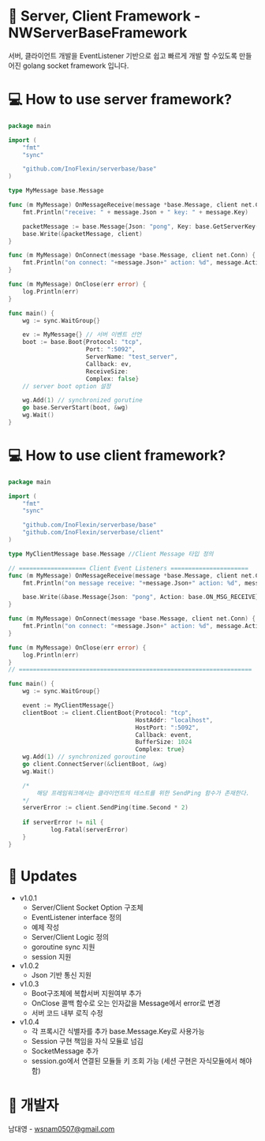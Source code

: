 # 🏬 Server, Client Framework - NWServerBaseFramework
서버, 클라이언트 개발을 EventListener 기반으로 쉽고 빠르게 개발 할 수있도록 만들어진  golang socket framework 입니다.  

# 💻 How to use server framework?
```go
package main

import (
    "fmt"
    "sync"

    "github.com/InoFlexin/serverbase/base"
)

type MyMessage base.Message

func (m MyMessage) OnMessageReceive(message *base.Message, client net.Conn) {
	fmt.Println("receive: " + message.Json + " key: " + message.Key)

	packetMessage := base.Message{Json: "pong", Key: base.GetServerKey(), Action: base.ON_MSG_RECEIVE}
	base.Write(&packetMessage, client)
}

func (m MyMessage) OnConnect(message *base.Message, client net.Conn) {
	fmt.Println("on connect: "+message.Json+" action: %d", message.Action)
}

func (m MyMessage) OnClose(err error) {
	log.Println(err)
}

func main() {
	wg := sync.WaitGroup{} 

	ev := MyMessage{} // 서버 이벤트 선언
	boot := base.Boot{Protocol: "tcp",
                      Port: ":5092",
                      ServerName: "test_server",
                      Callback: ev,
                      ReceiveSize: 
                      Complex: false}
	// server boot option 설정

	wg.Add(1) // synchronized gorutine
	go base.ServerStart(boot, &wg)
	wg.Wait()
}
```

# 💻 How to use client framework?
```go
package main

import (
	"fmt"
	"sync"

	"github.com/InoFlexin/serverbase/base"
	"github.com/InoFlexin/serverbase/client"
)

type MyClientMessage base.Message //Client Message 타입 정의

// =================== Client Event Listeners ======================
func (m MyMessage) OnMessageReceive(message *base.Message, client net.Conn) {
	fmt.Println("on message receive: "+message.Json+" action: %d", message.Action)

	base.Write(&base.Message{Json: "pong", Action: base.ON_MSG_RECEIVE}, client)
}

func (m MyMessage) OnConnect(message *base.Message, client net.Conn) {
	fmt.Println("on connect: "+message.Json+" action: %d", message.Action)
}

func (m MyMessage) OnClose(err error) {
	log.Println(err)
}
// ==================================================================

func main() {
    wg := sync.WaitGroup{}

    event := MyClientMessage{}
    clientBoot := client.ClientBoot{Protocol: "tcp",
                                    HostAddr: "localhost",
                                    HostPort: ":5092",
                                    Callback: event, 
                                    BufferSize: 1024
                                    Complex: true}		
    wg.Add(1) // synchronized goroutine
    go client.ConnectServer(&clientBoot, &wg)
    wg.Wait()

    /*
        해당 프레임워크에서는 클라이언트의 테스트를 위한 SendPing 함수가 존재한다.
    */
    serverError := client.SendPing(time.Second * 2)
    
    if serverError != nil {
            log.Fatal(serverError)
    }
}
```

# 📂 Updates
- v1.0.1
    - Server/Client Socket Option 구조체
    - EventListener interface 정의
    - 예제 작성
    - Server/Client Logic 정의
    - goroutine sync 지원
    - session 지원
- v1.0.2
    - Json 기반 통신 지원
- v1.0.3
    - Boot구조체에 복합서버 지원여부 추가
    - OnClose 콜백 함수로 오는 인자값을 Message에서 error로 변경
    - 서버 코드 내부 로직 수정
- v1.0.4
    - 각 프록시간 식별자를 추가 base.Message.Key로 사용가능
    - Session 구현 책임을 자식 모듈로 넘김
    - SocketMessage 추가
    - session.go에서 연결된 모듈들 키 조회 가능 (세션 구현은 자식모듈에서 해야함)

# 🙋‍ 개발자
남대영 - wsnam0507@gmail.com

